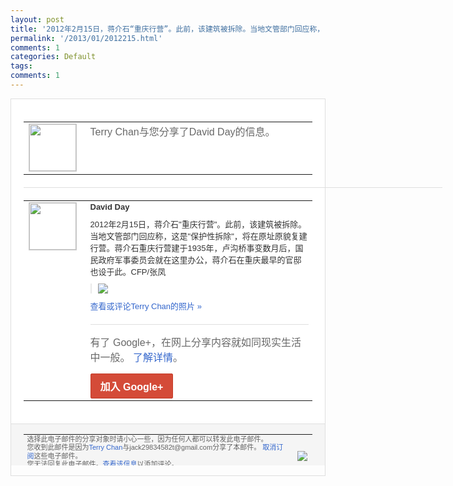 ```yaml
---
layout: post
title: '2012年2月15日，蒋介石“重庆行营”。此前，该建筑被拆除。当地文管部门回应称，...'
permalink: '/2013/01/2012215.html'
comments: 1
categories: Default
tags: 
comments: 1
---
```

<!-- X-Notifications: 1:350150ca30000000 -->

<div style="border:solid 1px #dfdfdf;color:#686868;font:13px Arial"><div style="background-color:#fff;padding:20px;"><table cellpadding="0" cellspacing="0"><tr><td style="padding-right:15px;vertical-align:top"><a href="https://plus.google.com/_/notifications/emlink?emr=14900066512970582018&amp;emid=COjX7vLj17QCFcpxTAod5BkAAA&amp;path=%2F108643996575278738906&amp;dt=1357614438660&amp;uob=8"><img height="75" src="https://lh3.googleusercontent.com/-KKRGTyJ5Bl0/AAAAAAAAAAI/AAAAAAAAtnY/R4QEWIp3Ur0/s75-c-k-a/photo.jpg" style="border:solid 1px #cccccc;" width="75"/></a></td><td style="width:578px;color:#333;font:13px Arial;vertical-align:top"><div style="color:#686868;font:16px Arial;padding-bottom:15px">Terry Chan与您分享了David Day的信息。</div><div style="padding-bottom:10px"></div></td></tr></table><div style="margin:20px 0;border-bottom:solid 1px #dfdfdf;width:670px"></div><table cellpadding="0" cellspacing="0"><tr><td style="padding-right:15px;vertical-align:top"><a href="https://plus.google.com/_/notifications/emlink?emr=14900066512970582018&amp;emid=COjX7vLj17QCFcpxTAod5BkAAA&amp;path=%2F104112282175250961142&amp;dt=1357614438660&amp;uob=8"><img height="75" src="https://lh6.googleusercontent.com/-aHoTaDoiKug/AAAAAAAAAAI/AAAAAAABCIM/gr5NpF5ZTLo/s75-c-k-a/photo.jpg" style="border:solid 1px #cccccc;" width="75"/></a></td><td style="width:578px;color:#333;font:13px Arial;vertical-align:top"><div style="font-weight:bold;padding-bottom:10px">David Day</div><div style="padding-bottom:10px">2012年2月15日，蒋介石"重庆行营"<wbr/>。此前，该建筑被拆除。当地文管部门回应称<wbr/>，这是"保护性拆除"，将在原址原貌复建行<wbr/>营。蒋介石重庆行营建于1935年，卢沟桥<wbr/>事变数月后，国民政府军事委员会就在这里办<wbr/>公，蒋介石在重庆最早的官邸也设于此。CF<wbr/>P/张凤</div><div style="margin-bottom:10px;padding-left:10px; border-left:2px solid #EAEAEA"><span style="margin-right:5px"><a href="https://plus.google.com/_/notifications/emlink?emr=14900066512970582018&amp;emid=COjX7vLj17QCFcpxTAod5BkAAA&amp;path=%2F108643996575278738906%2Fposts%2FeaFVHLCZUWS%3Fgpinv%3DAMIXal8HjfH3zK0azlQmYs4v2-suvIJc3IPCxXPy0k3o4xNvjuittS61iZg0a8obmTLrIKmFPd7a6w3iDVhKragwQ30b7JGkbi4itidWAzKKZJvKRuji3QU&amp;dt=1357614438660&amp;uob=8" style="color:#3366CC;text-decoration:none;"><img border="0" src="https://lh4.googleusercontent.com/-rygGWJWZKjY/UOuJvUR_InI/AAAAAAAB_ww/FddSHPwnZPc/w160/%25E6%259C%25AA%25E5%2591%25BD%25E5%2590%258D.jpg" style="max-height:200px;max-width:275px"/></a></span></div><a href="https://plus.google.com/_/notifications/emlink?emr=14900066512970582018&amp;emid=COjX7vLj17QCFcpxTAod5BkAAA&amp;path=%2Fphotos%2F104112282175250961142%2Falbums%2F5830905586342815201%2F5830905588552245874%3Fgpinv%3DAMIXal8HjfH3zK0azlQmYs4v2-suvIJc3IPCxXPy0k3o4xNvjuittS61iZg0a8obmTLrIKmFPd7a6w3iDVhKragwQ30b7JGkbi4itidWAzKKZJvKRuji3QU%26authkey%3DCI--lILlw6rFjAE&amp;dt=1357614438660&amp;uob=8" style="color:#3366CC;text-decoration:none">查看或评论Terry Chan的照片 »</a><div style="margin-top:20px;border-top:solid 1px #dfdfdf"><div style="padding:15px 0;color:#686868;font:16px Arial">有了 Google+，在网上分享内容就如同现实生活中一般。 <a href="http://www.google.com/+/learnmore/" style="color:#3366CC;text-decoration:none">了解详情</a>。</div><a href="https://plus.google.com/_/notifications/emlink?emr=14900066512970582018&amp;emid=COjX7vLj17QCFcpxTAod5BkAAA&amp;path=%2F%3Fgpinv%3DAMIXal8HjfH3zK0azlQmYs4v2-suvIJc3IPCxXPy0k3o4xNvjuittS61iZg0a8obmTLrIKmFPd7a6w3iDVhKragwQ30b7JGkbi4itidWAzKKZJvKRuji3QU&amp;dt=1357614438660&amp;uob=8" style="display:inline-block;padding:7px 15px;background-color:#d44b38; color:#fff;font-size:16px; font-weight:bold;border-radius:2px;-webkit-border-radius:2px; -moz-border-radius:2px;border:solid 1px #c43b28; white-space:nowrap;text-decoration:none">加入 Google+</a></div></td></tr></table></div><div style="border-top:solid 1px #dfdfdf;padding:0 20px; background-color:#f5f5f5"><table cellpadding="0" cellspacing="0" style="height:50px"><tbody><tr><td style="vertical-align:middle;width:100%; color:#636363;font:11px Arial; line-height:120%">选择此电子邮件的分享对象时请小心一些，因为任何人都可以转发此电子邮件。<br/>您收到此邮件是因为<a href="https://plus.google.com/_/notifications/emlink?emr=14900066512970582018&amp;emid=COjX7vLj17QCFcpxTAod5BkAAA&amp;path=%2F108643996575278738906%3Fgpinv%3DAMIXal8HjfH3zK0azlQmYs4v2-suvIJc3IPCxXPy0k3o4xNvjuittS61iZg0a8obmTLrIKmFPd7a6w3iDVhKragwQ30b7JGkbi4itidWAzKKZJvKRuji3QU&amp;dt=1357614438660&amp;uob=8" style="color:#3366CC;text-decoration:none">Terry Chan</a>与jack29834582t@gmail.com分享了本邮件。 <a href="https://plus.google.com/_/notifications/emlink?emr=14900066512970582018&amp;emid=COjX7vLj17QCFcpxTAod5BkAAA&amp;path=%2F_%2Fnonplus%2Femailsettings%3Fgpinv%3DAMIXal8HjfH3zK0azlQmYs4v2-suvIJc3IPCxXPy0k3o4xNvjuittS61iZg0a8obmTLrIKmFPd7a6w3iDVhKragwQ30b7JGkbi4itidWAzKKZJvKRuji3QU%26est%3DADH5u8XjzCrS97e3T-QJc2Mh_SapffIQ-o5WoaUOontR-pZQPNrRL83ZxFCYubdHjo2jRZdSBaQZp5avIvMpPxaykrmNjE-TKG2Buho8xl2TpRN5c_sYsdEeig9ITKvj1N6w3lwBbIU-eJuvBbdye_UtcDICUsd6FA&amp;dt=1357614438660&amp;uob=8" style="color:#3366CC;text-decoration:none">取消订阅</a>这些电子邮件。<br/>您无法回复此电子邮件。<a href="https://plus.google.com/_/notifications/emlink?emr=14900066512970582018&amp;emid=COjX7vLj17QCFcpxTAod5BkAAA&amp;path=%2F108643996575278738906%2Fposts%2FeaFVHLCZUWS%3Fgpinv%3DAMIXal8HjfH3zK0azlQmYs4v2-suvIJc3IPCxXPy0k3o4xNvjuittS61iZg0a8obmTLrIKmFPd7a6w3iDVhKragwQ30b7JGkbi4itidWAzKKZJvKRuji3QU&amp;dt=1357614438660&amp;uob=8" style="color:#3366CC;text-decoration:none">查看该信息</a>以添加评论。<br/>Google Inc., 1600 Amphitheatre Pkwy, Mountain View, CA 94043 USA<br/></td><td><img src="https://ssl.gstatic.com/s2/oz/images/notifications/logo/google-plus-6617a72bb36cc548861652780c9e6ff1.png"/></td></tr></tbody></table></div></div>